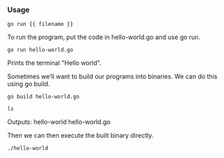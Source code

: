 ### Usage

``` go run {{ filename }} ```

To run the program, put the code in hello-world.go and use go run.

``` go run hello-world.go ```

Prints the terminal "Hello world".

Sometimes we’ll want to build our programs into binaries. We can do this using go build.

``` go build hello-world.go ```

``` ls ```

Outputs: hello-world hello-world.go

Then we can then execute the built binary directly. 

``` ./hello-world ```